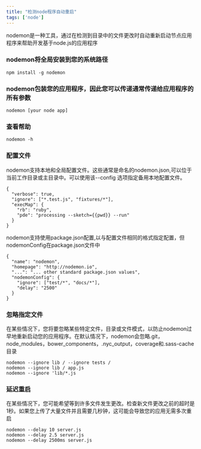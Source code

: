 ```yaml
---
title: "检测node程序自动重启"
tags: ['node']
---
```


nodemon是一种工具，通过在检测到目录中的文件更改时自动重新启动节点应用程序来帮助开发基于node.js的应用程序

### nodemon将全局安装到您的系统路径
```
npm install -g nodemon
```

### nodemon包装您的应用程序，因此您可以传递通常传递给应用程序的所有参数
```
nodemon [your node app]
```
### 查看帮助
```
nodemon -h
```

### 配置文件
nodemon支持本地和全局配置文件。这些通常是命名的nodemon.json,可以位于当前工作目录或主目录中。可以使用该--config <file>选项指定备用本地配置文件。
```
{
  "verbose": true,
  "ignore": ["*.test.js", "fixtures/*"],
  "execMap": {
    "rb": "ruby",
    "pde": "processing --sketch={{pwd}} --run"
  }
}
```

nodemon支持使用package.json配置,以与配置文件相同的格式指定配置，但nodemonConfig在package.json文件中
```
{
  "name": "nodemon",
  "homepage": "http://nodemon.io",
  "...": "... other standard package.json values",
  "nodemonConfig": {
    "ignore": ["test/*", "docs/*"],
    "delay": "2500"
  }
}
```

### 忽略指定文件
在某些情况下，您将要忽略某些特定文件，目录或文件模式，以防止nodemon过早地重新启动您的应用程序。在默认情况下，nodemon会忽略.git，node_modules，bower_components，.nyc_output，coverage和.sass-cache目录
```
nodemon --ignore lib / --ignore tests /
nodemon --ignore lib / app.js
nodemon --ignore 'lib/*.js

```

### 延迟重启
在某些情况下，您可能希望等到许多文件发生更改。检查新文件更改之前的超时是1秒。如果您上传了大量文件并且需要几秒钟，这可能会导致您的应用无需多次重启

```
nodemon --delay 10 server.js
nodemon --delay 2.5 server.js
nodemon --delay 2500ms server.js
```


